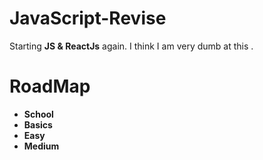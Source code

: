 # JavaScript-Revise
Starting **JS & ReactJs** again. I think I am very dumb at this . 
# RoadMap
- **School**
- **Basics**
- **Easy**
- **Medium**
